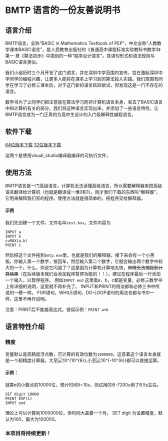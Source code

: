 # BMTP 语言的一份友善说明书
## 语言介绍
BMTP语言，全称“BASIC in Mathematics Textbook of PEP”，中文全称“人教数学课本BASIC语言”，是人民教育出版社的《普通高中课程标准实验教科书数学3》第一 章《算法初步》中提到的一种“程序设计语言”。其语句形式和语法规则与BASIC语言类似。

我们小组历时三个月开发了这门语言，并在深圳中学范围内宣传，旨在激起深圳中学同学的编程兴趣，让更多人能将在课本上学习到的算法投入实践。我们周围有同学在学习了必修三课本后，对于这门新的语言跃跃欲试，但发现这是一门不存在的语言。

数学书为了让同学们把注意放在算法学习而非计算机语言本身，省去了BASIC语言中和计算机有关的部分。我们将这种语言实现出来，并添加了一些语言特性，让BMTP语言成为一门正真的为高中生设计的入门级解释性编程语言。
## 软件下载
[64位版本下载](https://github.com/BMTP-language/BMTP/raw/master/v1.0.0/compiled/visual_studio/Release/x64/bmtp.exe)  [32位版本下载](https://github.com/BMTP-language/BMTP/raw/master/v1.0.0/compiled/visual_studio/Release/x86/bmtp.exe)

这两个是使用visual_studio编译器编译的可执行文件，
## 使用方法
BMTP语言是一门高级语言，计算机无法读懂高级语言，所以需要解释器来把高级语言翻译给计算机（也就是翻译成一堆0和1）。刚才我们下载的东西叫“解释器”，它用来解释我们写的程序。使用方法就是很简单的，把程序交给解释器。
#### 示例
我们先创建一个文件，文件名叫`test.bxs`。文件内容为
```
INPUT a
INPUT b
c=MAX(a,b)
PRINT c
```
然后把这个文件拖到`bmtp.exe`里，也就是我们的解释器。接下来会有一个小黑板，你输入第一个数字，按回车，然后输入第二个数字，它就会输出两个数字中较大的一个。什么，你说它闪退了？这是因为计算机计算地太快，~~肉眼无法捕捉到计算结果~~（在后续版本我们会添加程序暂停功能的！！）。建议在程序最后一行添加一个输入，以暂停程序。
例如`INPUT end`
这里面a，b，c都是变量，必修三数学书上有详细的说明，这里就不再补充了。
INPUT和PRINT的用法都和必修三书中所说的一模一样。
FOR语句，WHILE语句，DO-LOOP语句的用法也都与书中一样，这里不再作说明。

注意：PIRNT后不能接表达式。错误示例：`PRINT a+b`
## 语言特性介绍
### 精度

变量默认是高精度浮点数，可计算的有效位数为`1000000`，这意着这个语言本身就是一个超精度计算器，大至<a><img src="https://latex.codecogs.com/gif.latex?10^{10^{6}}" title="10^{10^{6}}" /></a>,小至<a><img src="https://latex.codecogs.com/gif.latex?10^{-10^{6}}" title="10^{-10^{6}}" /></a>都可以直接运算。

#### 示例：

就算e的小数点前10000位，预计时间5~10s，测试用的i5-7200u用了6.5s左右。
```
SET digit 10000
PRINT EXP(1)
INPUT end
```
理论上可以计算到1000000位，但时间大盖要一个月。
SET digit 为设置精度，默认为100，最大为100000。
### 本项目将持续更新！
